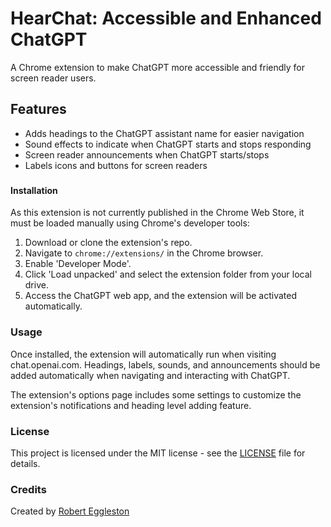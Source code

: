 # HearChat: Accessible and Enhanced ChatGPT

A Chrome extension to make ChatGPT more accessible and friendly for screen reader users.

## Features

- Adds headings to the ChatGPT assistant name for easier navigation 
- Sound effects to indicate when ChatGPT starts and stops responding
- Screen reader announcements when ChatGPT starts/stops
- Labels icons and buttons for screen readers

###

#### Installation

As this extension is not currently published in the Chrome Web Store, it must be loaded manually using Chrome's developer tools:

1. Download or clone the extension's repo.
2. Navigate to `chrome://extensions/` in the Chrome browser.
3. Enable 'Developer Mode'.
4. Click 'Load unpacked' and select the extension folder from your local drive.
5. Access the ChatGPT web app, and the extension will be activated automatically.

### Usage 

Once installed, the extension will automatically run when visiting chat.openai.com. Headings, labels, sounds, and announcements should be added automatically when navigating and interacting with ChatGPT.

The extension's options page includes some settings to customize the extension's notifications and heading level adding feature.

### License

This project is licensed under the MIT license - see the [LICENSE](LICENSE) file for details.

### Credits

Created by [Robert Eggleston](https://github.com/AERobert)
